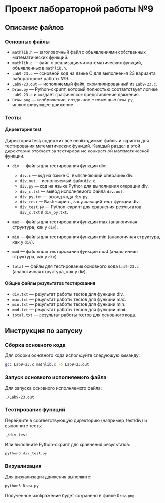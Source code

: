 # Проект лабораторной работы №9

## Описание файлов

### Основные файлы

- `mathlib.h` — заголовочный файл с объявлениями собственных математических функций.
- `mathlib.c` — файл с реализациями математических функций, объявленных в `mathlib.h`.
- `Lab9-23.c` — основной код на языке C для выполнения 23 варианта лабораторной работы №9.
- `Lab9-23.out` — исполняемый файл, скомпилированный из `Lab9-23.c`.
- `Draw.py` — Python-скрипт, который полностью соответствует логике `Lab9-23.c` и создаёт графическое представление движения.
- `Draw.png` — изображение, созданное с помощью `Draw.py`, иллюстрирующее движение.

### Тесты

#### Директория test

Директория test/ содержит все необходимые файлы и скрипты для тестирования математических функций. Каждый раздел в этой директории отвечает за тестирование конкретной математической функции. 

- `div` — файлы для тестирования функции div:
  - `div.c` — код на языке C, выполняющий операцию div.
  - `div.out` — исполняемый файл `div.c`.
  - `div.py` — код на языке Python для выполнения операции div.
  - `div_c.txt` — вывод исполняемого файла `div.out`.
  - `div_py.txt` — вывод кода `div.py`.
  - `div_test` — Bash-скрипт, запускающий тест функции div.
  - `div_test.py` — Python-скрипт для сравнения результатов `div_c.txt` и `div_py.txt`.

- `max` — файлы для тестирования функции max (аналогичная структура, как у `div`).
- `min` — файлы для тестирования функции min (аналогичная структура, как у `div`).
- `mod` — файлы для тестирования функции mod (аналогичная структура, как у `div`).

- `total` — файлы для тестирования основного кода `Lab9-23.c` (аналогичная структура, как у div).

#### Общие файлы результатов тестирования

- `div.txt` — результат работы тестов для функции div.
- `max.txt` — результат работы тестов для функции max.
- `min.txt` — результат работы тестов для функции min.
- `mod.txt` — результат работы тестов для функции mod.
- `total.txt` — результат работы тестов для основного кода.

## Инструкция по запуску

### Сборка основного кода

Для сборки основного кода используйте следующую команду:
```bash
gcc Lab9-23.c mathlib.c -o Lab9-23.out
```

### Запуск основного исполняемого файла
Для запуска основного исполняемого файла:
```bash
./Lab9-23.out
```

### Тестирование функций

Перейдите в соответствующую директорию (например, test/div) и выполните тесты:
```bash
./div_test
```
Или выполните Python-скрипт для сравнения результатов:
```bash
python3 div_test.py
```

### Визуализация
Для визуализации движения выполните:
```bash
python3 Draw.py
```
Полученное изображение будет сохранено в файле `Draw.png`.